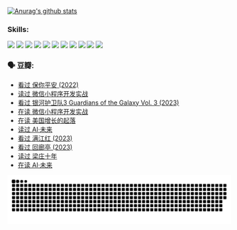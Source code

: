
[![Anurag's github stats](https://github-readme-stats.vercel.app/api?username=w940853815)](https://github.com/anuraghazra/github-readme-stats)

### Skills:

<code><img height="32" src="https://cdn.jsdelivr.net/npm/simple-icons@v5/icons/python.svg"></code>
<code><img height="32" src="https://cdn.jsdelivr.net/npm/simple-icons@v5/icons/javascript.svg"></code>
<code><img height="32" src="https://cdn.jsdelivr.net/npm/simple-icons@v5/icons/django.svg"></code>
<code><img height="32" src="https://cdn.jsdelivr.net/npm/simple-icons@v5/icons/flask.svg"></code>
<code><img height="32" src="https://cdn.jsdelivr.net/npm/simple-icons@v5/icons/vuetify.svg"></code>
<code><img height="32" src="https://cdn.jsdelivr.net/npm/simple-icons@v5/icons/git.svg"></code>
<code><img height="32" src="https://cdn.jsdelivr.net/npm/simple-icons@v5/icons/docker.svg"></code>
<code><img height="32" src="https://cdn.jsdelivr.net/npm/simple-icons@v5/icons/postgresql.svg"></code>
<code><img height="32" src="https://cdn.jsdelivr.net/npm/simple-icons@v5/icons/elasticsearch.svg"></code>
<code><img height="32" src="https://cdn.jsdelivr.net/npm/simple-icons@v5/icons/macos.svg"></code>
<code><img height="32" src="https://cdn.jsdelivr.net/npm/simple-icons@v5/icons/linux.svg"></code>

### 🗣 豆瓣:

<!-- DOUBAN-ACTIVITIES:START -->
- [看过 保你平安‎ (2022)](https://www.douban.com/people/136069238/status/4239139510/?_i=84260927)
- [读过 微信小程序开发实战](https://www.douban.com/people/136069238/status/4237321528/?_i=84260927)
- [看过 银河护卫队3 Guardians of the Galaxy Vol. 3‎ (2023)](https://www.douban.com/people/136069238/status/4236631849/?_i=84260927)
- [在读 微信小程序开发实战](https://www.douban.com/people/136069238/status/4230177692/?_i=84260927)
- [在读 美国增长的起落](https://www.douban.com/people/136069238/status/4220055912/?_i=84260927)
- [读过 AI·未来](https://www.douban.com/people/136069238/status/4220054171/?_i=84260927)
- [看过 满江红‎ (2023)](https://www.douban.com/people/136069238/status/4219146433/?_i=84260927)
- [看过 回廊亭‎ (2023)](https://www.douban.com/people/136069238/status/4215992758/?_i=84260927)
- [读过 梁庄十年](https://www.douban.com/people/136069238/status/4206664969/?_i=84260927)
- [在读 AI·未来](https://www.douban.com/people/136069238/status/4206653520/?_i=84260927)
<!-- DOUBAN-ACTIVITIES:END -->


![Snake animation](https://raw.githubusercontent.com/w940853815/w940853815/output/github-contribution-grid-snake.svg)

<!--
**w940853815/w940853815** is a ✨ _special_ ✨ repository because its `README.md` (this file) appears on your GitHub profile.

Here are some ideas to get you started:

- 🔭 I’m currently working on ...
- 🌱 I’m currently learning ...
- 👯 I’m looking to collaborate on ...
- 🤔 I’m looking for help with ...
- 💬 Ask me about ...
- 📫 How to reach me: ...
- 😄 Pronouns: ...
- ⚡ Fun fact: ...
-->
